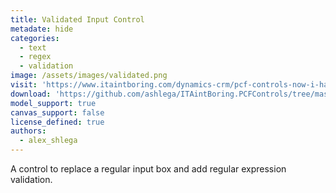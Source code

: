 ```yaml
---
title: Validated Input Control
metadate: hide
categories:
  - text
  - regex
  - validation
image: /assets/images/validated.png
visit: 'https://www.itaintboring.com/dynamics-crm/pcf-controls-now-i-have-my-first-pcf-control-too/'
download: 'https://github.com/ashlega/ITAintBoring.PCFControls/tree/master/Controls/ValidatedInputControl'
model_support: true
canvas_support: false
license_defined: true
authors:
  - alex_shlega
---
```

A control to replace a regular input box and add regular expression validation.
